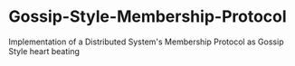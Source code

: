 # Gossip-Style-Membership-Protocol
Implementation of a Distributed System's Membership Protocol as Gossip Style heart beating

